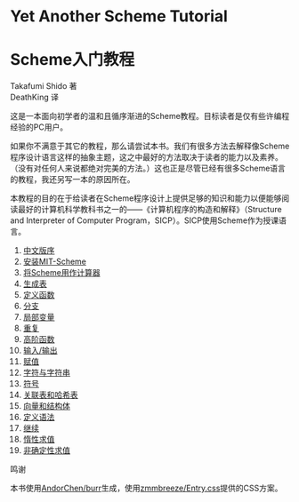 # Yet Another Scheme Tutorial
# Scheme入门教程

Takafumi Shido 著  
DeathKing 译  

这是一本面向初学者的温和且循序渐进的Scheme教程。目标读者是仅有些许编程经验的PC用户。

如果你不满意于其它的教程，那么请尝试本书。我们有很多方法去解释像Scheme程序设计语言这样的抽象主题，这之中最好的方法取决于读者的能力以及素养。（没有对任何人来说都绝对完美的方法。）这也正是尽管已经有很多Scheme语言的教程，我还另写一本的原因所在。

本教程的目的在于给读者在Scheme程序设计上提供足够的知识和能力以便能够阅读最好的计算机科学教科书之一的——《计算机程序的构造和解释》（Structure and Interpreter of Computer Program，SICP）。SICP使用Scheme作为授课语言。

1. [中文版序](./preface.html)
1. [安装MIT-Scheme](./chapter1.html)
1. [将Scheme用作计算器](./chapter2.html)
1. [生成表](./chapter3.html)
1. [定义函数](./chapter4.html)
1. [分支](./chapter5.html)
1. [局部变量](./chapter6.html)
1. [重复](./chapter7.html)
1. [高阶函数](./chapter8.html)
1. [输入/输出](./chapter9.html)
1. [赋值](./chapter10.html)
1. [字符与字符串](./chapter11.html)
1. [符号](./chapter12.html)
1. [关联表和哈希表](./chapter13.html)
1. [向量和结构体](./chapter14.html)
1. [定义语法](./chapter15.html)
1. [继续](./chapter16.html)
1. [惰性求值](./chapter17.html)
1. [非确定性求值](./chapter18.html)

鸣谢

本书使用[AndorChen/burr](https://github.com/AndorChen/burr)生成，使用[zmmbreeze/Entry.css](https://github.com/zmmbreeze/Entry.css)提供的CSS方案。
